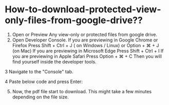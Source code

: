 # How-to-download-protected-view-only-files-from-google-drive??

1. Open or Preview Any view-only or protected files from google drive.
2. Open Developer Console.
    If you are previewing in Google Chrome or Firefox
    Press Shift + Ctrl + J ( on Windows / Linux) or Option + ⌘  + J (on Mac)
    If you are previewing in Microsoft Edge 
    Press Shift + Ctrl + I 
    If you are previewing in Apple Safari
    Press Option + ⌘ + C
    Then you will find yourself inside the developer tools.
    
3  Navigate to the "Console" tab.

4  Paste below code and press Enter:

5. Now, the pdf file start to download. This might take a few minutes depending on the file size.
